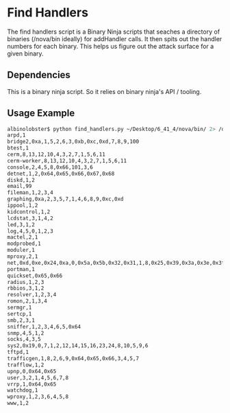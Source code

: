 # Find Handlers

The find handlers script is a Binary Ninja scripts that seaches a directory of binaries (/nova/bin ideally) for addHandler calls. It then spits out the handler numbers for each binary. This helps us figure out the attack surface for a given binary.

## Dependencies

This is a binary ninja script. So it relies on binary ninja's API / tooling.

## Usage Example

```sh
albinolobster$ python find_handlers.py ~/Desktop/6_41_4/nova/bin/ 2> /dev/null
arpd,1
bridge2,0xa,1,5,2,6,3,0xb,0xc,0xd,7,8,9,100
btest,1
cerm,8,13,12,10,4,3,2,7,1,5,6,11
cerm-worker,8,13,12,10,4,3,2,7,1,5,6,11
console,2,4,5,8,0x66,101,3,6
detnet,1,2,0x64,0x65,0x66,0x67,0x68
diskd,1,2
email,99
fileman,1,2,3,4
graphing,0xa,2,3,5,7,1,4,6,8,9,0xc,0xd
ippool,1,2
kidcontrol,1,2
lcdstat,3,1,4,2
led,3,1,2
log,4,5,0,1,2,3
mactel,2,1
modprobed,1
moduler,1
mproxy,2,1
net,0xd,0xe,0x24,0xa,0,0x5a,0x5b,0x32,0x31,1,8,0x25,0x39,0x3a,0x3e,0x3f,0x33,0x34,0x35,0x36,0x37,0x3d,0x55,0x5c,0x22,0x23,0x2f,0x30,0x2d,2,0x29,3,0x2a,6,0x2b,0x27,7,0x2c,4,5,0x56,0x57,0x58,0x59,0x1e,0x28,0x1f,0x1c,0x1d,0x11,0x21,0x20,0x3b,0x3c,0x26,0xc,9,0x4a,0x40,0x41,0x42,0x43,0x44,0x45,0x46,0x47,0x48,0x49,0x4b,0x4c,0x4d,0x4e,0x4f,0x50,0x51,0x52,0x53,0x54
portman,1
quickset,0x65,0x66
radius,1,2,3
rbbios,3,1,2
resolver,1,2,3,4
romon,2,1,3,4
sermgr,1
sertcp,1
smb,2,3,1
sniffer,1,2,3,4,6,5,0x64
snmp,4,5,1,2
socks,4,3,5
sys2,0x19,0,7,1,2,12,14,15,16,23,24,8,10,5,9,6
tftpd,1
trafficgen,1,8,2,6,9,0x64,0x65,0x66,3,4,5,7
trafflow,1,2
upnp,0,0x64,0x65
user,3,2,1,4,5,6,7,8
vrrp,1,0x64,0x65
watchdog,1
wproxy,1,2,3,6,4,5,8
www,1,2
```
